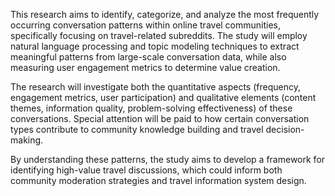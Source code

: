 This research aims to identify, categorize, and analyze the most frequently occurring conversation patterns within online travel communities, specifically focusing on travel-related subreddits. The study will employ natural language processing and topic modeling techniques to extract meaningful patterns from large-scale conversation data, while also measuring user engagement metrics to determine value creation.

The research will investigate both the quantitative aspects (frequency, engagement metrics, user participation) and qualitative elements (content themes, information quality, problem-solving effectiveness) of these conversations. Special attention will be paid to how certain conversation types contribute to community knowledge building and travel decision-making.

By understanding these patterns, the study aims to develop a framework for identifying high-value travel discussions, which could inform both community moderation strategies and travel information system design.